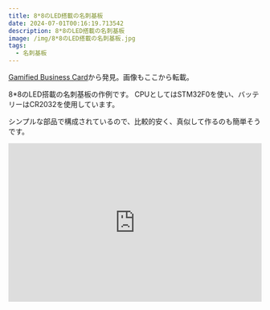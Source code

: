 ```yaml
---
title: 8*8のLED搭載の名刺基板
date: 2024-07-01T00:16:19.713542
description: 8*8のLED搭載の名刺基板
image: /img/8*8のLED搭載の名刺基板.jpg
tags:
  - 名刺基板
---
```

[Gamified Business Card](https://hackaday.io/project/196293-gamified-business-card)から発見。画像もここから転載。

8*8のLED搭載の名刺基板の作例です。
CPUとしてはSTM32F0を使い、バッテリーはCR2032を使用しています。

シンプルな部品で構成されているので、比較的安く、真似して作るのも簡単そうです。



<iframe width="100%" height="315" src="https://www.youtube.com/embed/Rbh4C2AwiI0" title="YouTube video player" frameborder="0" allow="accelerometer; autoplay; clipboard-write; encrypted-media; gyroscope; picture-in-picture" allowfullscreen></iframe>


